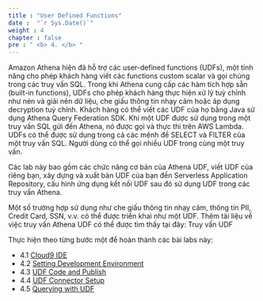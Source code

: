 ```yaml
---
title : "User Defined Functions"
date :  "`r Sys.Date()`" 
weight : 4
chapter : false
pre : " <b> 4. </b> "
---
```


Amazon Athena hiện đã hỗ trợ các user-defined functions (UDFs), một tính năng cho phép khách hàng viết các functions custom scalar và gọi chúng trong các truy vấn SQL. Trong khi Athena cung cấp các hàm tích hợp sẵn (built-in functions), UDFs cho phép khách hàng thực hiện xử lý tuỳ chỉnh như nén và giải nén dữ liệu, che giấu thông tin nhạy cảm hoặc áp dụng decryption tuỳ chỉnh. Khách hàng có thể viết các UDF của họ bằng Java sử dụng Athena Query Federation SDK. Khi một UDF được sử dụng trong một truy vấn SQL gửi đến Athena, nó được gọi và thực thi trên AWS Lambda. UDFs có thể được sử dụng trong cả các mệnh đề SELECT và FILTER của một truy vấn SQL. Người dùng có thể gọi nhiều UDF trong cùng một truy vấn.

Các lab này bao gồm các chức năng cơ bản của Athena UDF, viết UDF của riêng bạn, xây dựng và xuất bản UDF của bạn đến  Serverless Application Repository, cấu hình ứng dụng kết nối UDF sau đó sử dụng UDF trong các truy vấn Athena.

Một số trường hợp sử dụng như che giấu thông tin nhạy cảm, thông tin PII, Credit Card, SSN, v.v. có thể được triển khai như một UDF. Thêm tài liệu về việc truy vấn Athena UDF có thể được tìm thấy tại đây: Truy vấn UDF

Thực hiện theo từng bước một để hoàn thành các bài labs này:
- 4.1 [Cloud9 IDE](4.1-cloud9)
- 4.2 [Setting Development Environment](4.2-setting)
- 4.3 [UDF Code and Publish](4.3-udf-code)
- 4.4 [UDF Connector Setup](4.4-udf-connector)
- 4.5 [Querying with UDF](4.5-aurora-connector)
